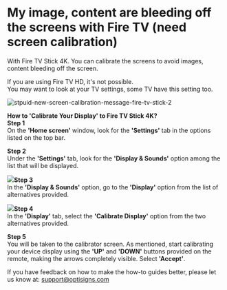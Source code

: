 # My image, content are bleeding off the screens with Fire TV (need screen calibration)

With Fire TV Stick 4K. You can calibrate the screens to avoid images, content bleeding off the screen.

If you are using Fire TV HD, it's not possible.  
You may want to look at your TV settings, some TV have this setting too.

![stpuid-new-screen-calibration-message-fire-tv-stick-2](https://i2.wp.com/www.aftvnews.com/wp-content/uploads/2016/10/stpuid-new-screen-calibration-message-fire-tv-stick-2.jpg?resize=646%2C363&quality=100)

**How to 'Calibrate Your Display' to Fire TV Stick 4K?**  
**Step 1**  
On the **'Home screen'** window, look for the **'Settings'** tab in the options listed on the top bar.

**Step 2**  
Under the **'Settings'** tab, look for the **'Display & Sounds'** option among the list that will be displayed.

![](https://i.imgur.com/HUhrL3B.jpg)**Step 3**  
In the **'Display & Sounds'** option, go to the **'Display'** option from the list of alternatives provided.

![](https://i.imgur.com/6ZFxqEQ.jpg)**Step 4**  
In the **'Display'** tab, select the **'Calibrate Display'** option from the two alternatives provided.

**Step 5**  
You will be taken to the calibrator screen. As mentioned, start calibrating your device display using the **'UP'** and **'DOWN'** buttons provided on the remote, making the arrows completely visible. Select **'Accept'**.

If you have feedback on how to make the how-to guides better, please let us know at: [support@optisigns.com](mailto:support@optisigns.com)